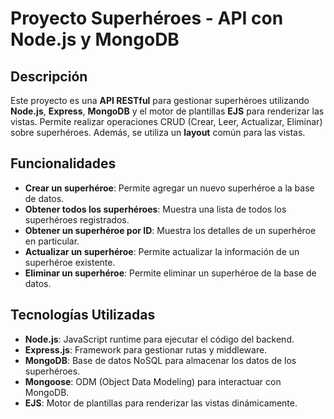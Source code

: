 # Proyecto Superhéroes - API con Node.js y MongoDB

## Descripción

Este proyecto es una **API RESTful** para gestionar superhéroes utilizando **Node.js**, **Express**, **MongoDB** y el motor de plantillas **EJS** para renderizar las vistas. Permite realizar operaciones CRUD (Crear, Leer, Actualizar, Eliminar) sobre superhéroes. Además, se utiliza un **layout** común para las vistas.

## Funcionalidades

- **Crear un superhéroe**: Permite agregar un nuevo superhéroe a la base de datos.
- **Obtener todos los superhéroes**: Muestra una lista de todos los superhéroes registrados.
- **Obtener un superhéroe por ID**: Muestra los detalles de un superhéroe en particular.
- **Actualizar un superhéroe**: Permite actualizar la información de un superhéroe existente.
- **Eliminar un superhéroe**: Permite eliminar un superhéroe de la base de datos.

## Tecnologías Utilizadas

- **Node.js**: JavaScript runtime para ejecutar el código del backend.
- **Express.js**: Framework para gestionar rutas y middleware.
- **MongoDB**: Base de datos NoSQL para almacenar los datos de los superhéroes.
- **Mongoose**: ODM (Object Data Modeling) para interactuar con MongoDB.
- **EJS**: Motor de plantillas para renderizar las vistas dinámicamente.
